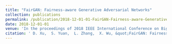 ```yaml
---
title: "FairGAN: Fairness-aware Generative Adversarial Networks"
collection: publications
permalink: /publication/2018-12-01-01-FairGAN-Fairness-aware-Generative-Adversarial-Networks
date: 2018-12-01-01
venue: 'In the proceedings of 2018 IEEE International Conference on Big Data (Big Data)'
citation: ' D. Xu,  S. Yuan,  L. Zhang,  X. Wu, &quot;FairGAN: Fairness-aware Generative Adversarial Networks.&quot; In the proceedings of 2018 IEEE International Conference on Big Data (Big Data), 2018-12.'
---
```

<!-- Use [Google Scholar](https://scholar.google.com/scholar?q=FairGAN:+Fairness+aware+Generative+Adversarial+Networks){:target="_blank"} for full citation -->